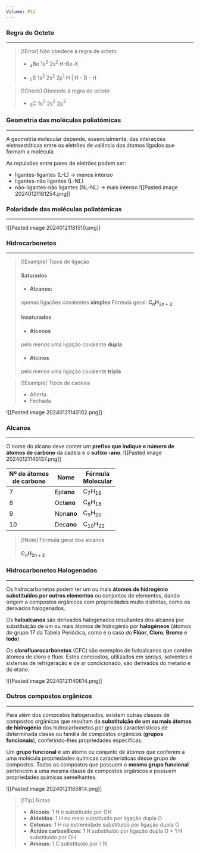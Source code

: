 ```yaml
---
Volume: M12
---
```

### Regra do Octeto
---
>[!Error] Não obedece à regra de octeto
>- $_4$Be 1s$^2$ 2s$^2$
>H-Be-X
>
>- $_5$B 1s$^2$ 2s$^2$ 2p$^1$
>       H
>        |
>H - B - H

>[!Check] Obecede à regra do octeto
>- $_6$C 1s$^2$ 2s$^2$ 2p$^2$

### Geometria das moléculas poliatómicas
---
A geometria molecular depende, essencialmente, das interações eletroestáticas entre os eletrões de valência dos átomos ligados que formam a molécula.

As repulsões entre pares de eletrões podem ser:
- ligantes-ligantes (L-L) -> menos intenso
- ligantes-não ligantes (L-NL)
- não-ligantes-não ligantes (NL-NL) -> mais intenso
![[Pasted image 20240121181254.png]]

### Polaridade das moléculas poliatómicas
---
![[Pasted image 20240121181510.png]]
### Hidrocarbonetos
---
>[!Example] Tipos de ligação
>#### Saturados
>- #### **Alcanos**:
>apenas ligações covalentes **simples**
>Fórmula geral: **C$_n$H$_{2n+2}$**
>
>#### Insaturados
>- #### **Alcenos**
>pelo menos uma ligação covalente **dupla**
>- #### **Alcinos**
>pelo menos uma ligação covalente **tripla**

>[!Example] Tipos de cadeira
>- Aberta
>- Fechada

![[Pasted image 20240121140102.png]]

### Alcanos
---
O nome do alcano deve conter um **prefixo que indique o número de átomos de carbono** da cadeia e o **sufixo -ano**.
![[Pasted image 20240121140137.png]]

| Nº de átomos<br>de carbono | Nome           | Fórmula<br>Molecular |
| -------------------------- | -------------- | -------------------- |
| 7                          | Ept**ano**     | C$_7$H$_{16}$        |
| 8                          | Oct**ano**     | C$_8$H$_{18}$        |
| 9                          | Non**ano**     | C$_9$H$_{20}$        |
| 10                         | Dec**ano**<br> | C$_{10}$H$_{22}$     |
>[!Note] Fórmula geral dos alcanos
>#### C$_n$H$_{2n+2}$

### Hidrocarbonetos Halogenados
---
Os hidrocarbonetos podem ter um ou mais **átomos de hidrogénio substituídos por outros elementos** ou conjuntos de elementos, dando origem a compostos orgânicos com propriedades muito distintas, como os derivados halogenados.

Os **haloalcanos** são derivados halogenados resultantes dos alcanos por substituição de um ou mais átomos de hidrogénio por **halogéneos** (átomos do grupo 17 da Tabela Periódica, como é o caso do **Flúor**, **Cloro**, **Bromo** e **Iodo**)

Os **clorofluorocarbonetos** (CFC) são exemplos de haloalcanos que contêm átomos de cloro e flúor. Estes compostos, utilizados em *sprays*, solventes e sistemas de refrigeração e de ar condicionado, são derivados do metano e do etano.

![[Pasted image 20240121140614.png]]

### Outros compostos orgânicos
---
Para além dos compostos halogenados, existem outras classes de compostos orgânicos que resultam da **substituição de um ou mais átomos de hidrogénio** dos hidrocarbonetos por grupos característicos de determinada classe ou família de compostos orgânicos (**grupos funcionais**), conferindo-lhes propriedades específicas.

Um **grupo funcional** é um átomo ou conjunto de átomos que conferem a uma molécula propriedades químicas características desse grupo de compostos.
Todos os compostos que possuem o **mesmo grupo funcional** pertencem a uma mesma classe de compostos orgânicos e possuem propriedades químicas semelhantes.

![[Pasted image 20240121165814.png]]
>[!Tip] Notas
>- **Álcoois**: 1 H é substituído por OH
>- **Aldeídos**: 1 H no meio substituído por ligação dupla O
>- **Cetonas**: 1 H na extremidade substituído por ligação dupla O
>- **Ácidos carboxílicos**: 1 H substituído por ligação dupla O + 1 H substituído por OH
>- **Aminas**: 1 C substituído por 1 N



